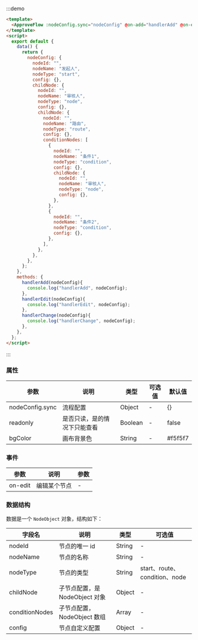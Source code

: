 :::demo

```html
<template>
  <ApproveFlow :nodeConfig.sync="nodeConfig" @on-add="handlerAdd" @on-edit="handlerEdit" @on-change="handlerChange"></ApproveFlow>
</template>
<script>
  export default {
    data() {
      return {
        nodeConfig: {
          nodeId: "",
          nodeName: "发起人",
          nodeType: "start",
          config: {},
          childNode: {
            nodeId: "",
            nodeName: "审核人",
            nodeType: "node",
            config: {},
            childNode: {
              nodeId: "",
              nodeName: "路由",
              nodeType: "route",
              config: {},
              conditionNodes: [
                {
                  nodeId: "",
                  nodeName: "条件1",
                  nodeType: "condition",
                  config: {},
                  childNode: {
                    nodeId: "",
                    nodeName: "审核人",
                    nodeType: "node",
                    config: {},
                  },
                },
                {
                  nodeId: "",
                  nodeName: "条件2",
                  nodeType: "condition",
                  config: {},
                },
              ],
            },
          },
        },
      };
    },
    methods: {
      handlerAdd(nodeConfig){
        console.log("handlerAdd", nodeConfig);
      },
      handlerEdit(nodeConfig){
        console.log("handlerEdit", nodeConfig);
      },
      handlerChange(nodeConfig){
        console.log("handlerChange", nodeConfig);
      },
    },
  };
</script>
```

:::

### 属性

| 参数            | 说明                         | 类型    | 可选值 | 默认值  |
| --------------- | ---------------------------- | ------- | ------ | ------- |
| nodeConfig.sync | 流程配置                     | Object  | -      | {}      |
| readonly        | 是否只读，是的情况下只能查看 | Boolean | -      | false   |
| bgColor         | 画布背景色                   | String  | -      | #f5f5f7 |

### 事件

| 参数           | 说明         | 参数 |
| -------------- | ------------ | ---- |
| on-edit | 编辑某个节点 | -    |

### 数据结构

数据是一个 `NodeObject` 对象，结构如下：

| 字段名         | 说明                           | 类型   | 可选值                        |
| -------------- | ------------------------------ | ------ | ----------------------------- |
| nodeId         | 节点的唯一 id                  | String | -                             |
| nodeName       | 节点的名称                     | String | -                             |
| nodeType       | 节点的类型                     | String | start、route、condition、node |
| childNode      | 子节点配置，是 NodeObject 对象 | Object | -                             |
| conditionNodes | 子节点配置，NodeObject 数组    | Array  | -                             |
| config         | 节点自定义配置                 | Object | -                             |
